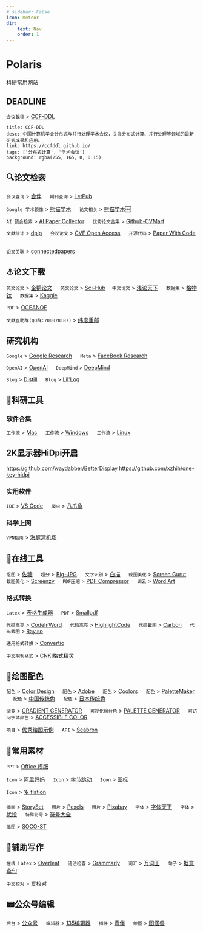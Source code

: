 ```yaml
---
# sidebar: False
icon: meteor
dir:
    text: Nav
    order: 1
---
```

<!-- markdownlint-disable MD033 -->

<script setup>
import MyBookmark from "@MyBookmark";
</script>

# Polaris

科研常用网站

## DEADLINE

`会议截稿` > [CCF-DDL](https://ccfddl.github.io/) &emsp;

```component MyBookmark
title: CCF-DDL
desc: 中国计算机学会分布式与并行处理学术会议，关注分布式计算、并行处理等领域的最新研究成果和应用。
link: https://ccfddl.github.io/
tags: ['分布式计算', '学术会议']
background: rgba(255, 165, 0, 0.15)
```

## 🔍论文检索

`会议查询` > [会伴](https://www.myhuiban.com/) &emsp;
`期刊查询` > [LetPub](http://www.letpub.com.cn/index.php?page=journalapp) &emsp;

`Google 学术镜像` > [熊猫学术](https://sc.panda321.com/) &emsp;
`论文相关` > [熊猫学术🆕](https://panda985.com/)

`AI 顶会检索` > [AI Paper Collector](https://ai-paper-collector.vercel.app/) &emsp;
`优秀论文合集` > [Github-CVMart](https://github.com/extreme-assistant/) &emsp;

`文献统计` > [dplp](https://dblp.org/) &emsp;
`会议论文` > [CVF Open Access](https://openaccess.thecvf.com/menu) &emsp;
`开源代码` > [Paper With Code](https://paperswithcode.com) &emsp;

`论文关联` > [connectedpapers](https://www.connectedpapers.com/) &emsp;

## ⚓️论文下载

`英文论文` > [企鹅论文](https://doi.qqsci.com) &emsp;
`英文论文` > [Sci-Hub](https://sci-hub.shop/)&emsp;
`中文论文` > [浅论天下](http://xiazai.lunwenfw.com) &emsp;
`数据集` > [格物钛](https://www.graviti.cn) &emsp;
`数据集` > [Kaggle](https://www.kaggle.com/) &emsp;

`PDF` > [OCEANOF](https://oceanofpdf.com) &emsp;

`文献互助群(QQ群:700078187)` > [纬度重邮](http://spis.hnlat.com/) &emsp;

## 研究机构

`Google` > [Google Research](https://ai.googleblog.com/) &emsp;
`Meta` > [FaceBook Research](https://research.facebook.com/research-areas/machine-learning/) &emsp;

`OpenAI` > [OpenAI](https://openai.com/) &emsp;
`DeepMind` > [DeepMind](https://www.deepmind.com/) &emsp;

`Blog` > [Distill](https://distill.pub/) &emsp;
`Blog` > [Lil'Log](https://lilianweng.github.io/) &emsp;

## 🔨科研工具

### 软件合集

`工作流` > [Mac](https://github.com/Louiszhai/tool/blob/master/README.md) &emsp;
`工作流` > [Windows](https://github.com/Awesome-Windows/Awesome/blob/master/README-cn.md) &emsp;
`工作流` > [Linux](https://github.com/luong-komorebi/Awesome-Linux-Software/blob/master/README_zh-CN.md) &emsp;

## 2K显示器HiDpi开启
<https://github.com/waydabber/BetterDisplay>
<https://github.com/xzhih/one-key-hidpi>

### 实用软件

`IDE` > [VS Code](https://code.visualstudio.com/) &emsp;
`爬虫` > [八爪鱼](https://www.bazhuayu.com/) &emsp;

### 科学上网

`VPN指南` > [海豚湾机场](https://help.hitun.io/zh/) &emsp;

## 🔧在线工具

`抠图` > [佐糖](https://picwish.cn/) &emsp;
`超分` > [Big-JPG](https://bigjpg.com) &emsp;
`文字识别` > [白描](https://web.baimiaoapp.com) &emsp;
`截图美化` > [Screen Gurut](https://screen.guru/) &emsp;
`截图美化` > [Screenzy](https://screenzy.io/) &emsp;
`PDF压缩` > [PDF Compressor](https://pdfcompressor.com/zh/) &emsp;
`词云` > [Word Art](https://wordart.com/) &emsp;

### 格式转换

`Latex` > [表格生成器](https://tableconvert.com/zh-CN/latex-generator) &emsp;
`PDF` > [Smallpdf](https://smallpdf.com/cn) &emsp;

`代码高亮` > [CodeInWord](http://www.codeinword.com/#) &emsp;
`代码高亮` > [HighlightCode](https://highlightcode.com) &emsp;
`代码截图` > [Carbon](https://carbon.now.sh/) &emsp;
`代码截图` > [Ray.so](https://ray.so/) &emsp;

`通用格式转换` > [Convertio](https://convertio.co/zh/) &emsp;

`中文期刊格式` > [CNKI格式精灵](https://author.cnki.net/#/index) &emsp;

## 🌈绘图配色

`配色` > [Color Design](https://colordesigner.io/) &emsp;
`配色` > [Adobe](https://color.adobe.com/zh/create) &emsp;
`配色` > [Coolors](https://coolors.co/) &emsp;
`配色` > [PaletteMaker](https://palettemaker.com/) &emsp;
`配色` > [中国传统色](http://zhongguose.com/) &emsp;
`配色` > [日本传统色](https://nipponcolors.com/) &emsp;

`渐变` > [GRADIENT GENERATOR](https://www.learnui.design/tools/gradient-generator.html) &emsp;
`可视化组合色` > [PALETTE GENERATOR](https://www.learnui.design/tools/data-color-picker.html) &emsp;
`可访问字体颜色` > [ACCESSIBLE COLOR](https://www.learnui.design/tools/accessible-color-generator.html) &emsp;

`项目` > [优秀绘图示例](https://www.heywhale.com/mw/project/5f4b3f146476cf0036f7e51e) &emsp;
`API` > [Seabron](https://seaborn.pydata.org/examples/index.html) &emsp;

## 🧱常用素材

`PPT` > [Office 模版](https://www.officeplus.cn/) &emsp;

`Icon` > [阿里妈妈](https://www.iconfont.cn/) &emsp;
`Icon` > [字节跳动](https://iconpark.oceanengine.com/home) &emsp;
`Icon` > [图标](https://www.mingcute.com/) &emsp;

`Icon` > [🪜 flation](https://www.flaticon.com/)&emsp;

`插画` > [StorySet](https://storyset.com/) &emsp;
`照片` > [Pexels](https://www.pexels.com/zh-cn/) &emsp;
`照片` > [Pixabay](https://pixabay.com/) &emsp;
`字体` > [字体天下](https://www.fonts.net.cn) &emsp;
`字体` > [优设](https://uiiiuiii.com/tool/typeface) &emsp;
`特殊符号` > [符号大全](http://www.fhdq.net/) &emsp;

`插图` > [SOCO-ST](https://soco-st.com/) &emsp;

## 📜辅助写作

`在线 Latex` > [Overleaf](https://www.overleaf.com/) &emsp;
`语法检查` > [Grammarly](https://www.grammarly.com/) &emsp;
`词汇` > [万词王](https://wantwords.net/) &emsp;
`句子` > [据意查句](https://wantquotes.net/) &emsp;

`中文校对` > [爱校对](https://www.ijiaodui.com/home) &emsp;

## 📟公众号编辑

`后台` > [公众号](https://mp.weixin.qq.com/) &emsp;
`编辑器` > [135编辑器](https://www.135editor.com/beautify_editor.html) &emsp;
`插件` > [壹伴](https://yiban.io/) &emsp;
`绘图` > [图怪兽](https://818ps.com/)&emsp;
